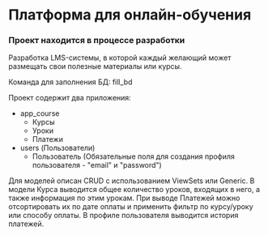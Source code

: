 # Платформа для онлайн-обучения
### Проект находится в процессе разработки

Разработка LMS-системы, в которой каждый желающий может размещать свои полезные материалы или курсы.

Команда для заполнения БД: fill_bd

Проект содержит два приложения:
- app_course
    - Курсы 
    - Уроки
    - Платежи
- users (Пользователи)
    - Пользователь (Обязательные поля для создания профиля пользователя - "email" и "password")

Для моделей описан CRUD с использованием ViewSets или Generic.
В модели Курса выводится общее количество уроков, входящих в него, а также информация по этим урокам.
При выводе Платежей можно отсортировать их по дате оплаты и применить фильтр по курсу/уроку или способу оплаты.
В профиле пользователя выводится история платежей.